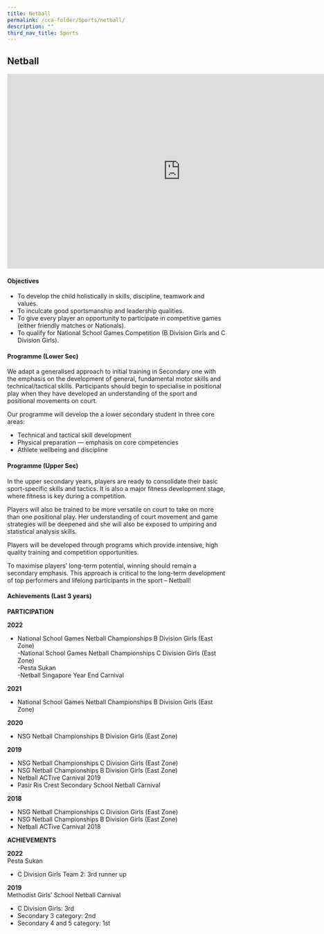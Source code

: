 ```yaml
---
title: Netball
permalink: /cca-folder/Sports/netball/
description: ""
third_nav_title: Sports
---
```

## Netball

<iframe allowfullscreen="true" height="450" width="800" frameborder="0" src="https://docs.google.com/presentation/d/e/2PACX-1vSLMSr14XRiYswtMFm3NwSzZQKPiib2dbGgxIXX4-ZxuyMQtfVCDkzeuB1nR-w-dV3p_eNXx0qvYdMc/embed?start=false&amp;loop=false&amp;delayms=3000"></iframe>

#### Objectives

*   To develop the child holistically in skills, discipline, teamwork and values.
*   To inculcate good sportsmanship and leadership qualities.
*   To give every player an opportunity to participate in competitive games (either friendly matches or Nationals).
*   To qualify for National School Games Competition (B Division Girls and C Division Girls).

#### Programme (Lower Sec)

We adapt a generalised approach to initial training in Secondary one with the emphasis on the development of general, fundamental motor skills and technical/tactical skills. Participants should begin to specialise in positional play when they have developed an understanding of the sport and positional movements on court.

Our programme will develop the a lower secondary student in three core areas:

*   Technical and tactical skill development
*   Physical preparation — emphasis on core competencies
*   Athlete wellbeing and discipline

#### Programme (Upper Sec)

In the upper secondary years, players are ready to consolidate their basic sport-specific skills and tactics. It is also a major fitness development stage, where fitness is key during a competition.

Players will also be trained to be more versatile on court to take on more than one positional play. Her understanding of court movement and game strategies will be deepened and she will also be exposed to umpiring and statistical analysis skills.

Players will be developed through programs which provide intensive, high quality training and competition opportunities.

To maximise players’ long-term potential, winning should remain a secondary emphasis. This approach is critical to the long-term development of top performers and lifelong participants in the sport – Netball!

#### Achievements (Last 3 years)

**PARTICIPATION**

**2022**<br>
*   National School Games Netball Championships B Division Girls (East Zone)<br>
-National School Games Netball Championships C Division Girls (East Zone)<br>
-Pesta Sukan<br>
-Netball Singapore Year End Carnival

**2021**  <br>
*   National School Games Netball Championships B Division Girls (East Zone)  
    
**2020**<br>
*   NSG Netball Championships B Division Girls (East Zone)

**2019**<br>
*   NSG Netball Championships C Division Girls (East Zone)
*   NSG Netball Championships B Division Girls (East Zone)
*   Netball ACTive Carnival 2019
*   Pasir Ris Crest Secondary School Netball Carnival

**2018**<br>
*   NSG Netball Championships C Division Girls (East Zone)
*   NSG Netball Championships B Division Girls (East Zone)
*   Netball ACTive Carnival 2018

**ACHIEVEMENTS**  

**2022**<br>
Pesta Sukan
*   C Division Girls Team 2: 3rd runner up

**2019**  <br>
Methodist Girls’ School Netball Carnival  <br>
*   C Division Girls: 3rd
*   Secondary 3 category: 2nd
*   Secondary 4 and 5 category: 1st